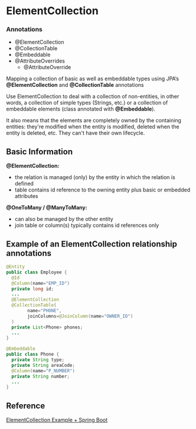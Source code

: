 
# ElementCollection

### Annotations
* @ElementCollection
* @CollectionTable
* @Embeddable
* @AttributeOverrides
	* @AttributeOverride

Mapping a collection of basic as well as embeddable types using JPA’s **@ElementCollection** and **@CollectionTable** annotations

Use ElementCollection to deal with a collection of non-entities, in other words, a collection of simple types (Strings, etc.) or a collection of embeddable elements (class annotated with **@Embeddable**).

It also means that the elements are completely owned by the containing entities: they're modified when the entity is modified, deleted when the entity is deleted, etc. They can't have their own lifecycle.

## Basic Information
**@ElementCollection:**
* the relation is managed (only) by the entity in which the relation is defined
* table contains id reference to the owning entity plus basic or embedded attributes

**@OneToMany / @ManyToMany:**
* can also be managed by the other entity
* join table or column(s) typically contains id references only

## Example of an ElementCollection relationship annotations

```java
@Entity
public class Employee {
  @Id
  @Column(name="EMP_ID")
  private long id;
  ...
  @ElementCollection
  @CollectionTable(
        name="PHONE",
        joinColumns=@JoinColumn(name="OWNER_ID")
  )
  private List<Phone> phones;
  ...
} 
```

```java
@Embeddable
public class Phone {
  private String type;
  private String areaCode;
  @Column(name="P_NUMBER")
  private String number;
  ...
}
```



## Reference 
[ElementCollection Example + Spring Boot](https://www.callicoder.com/hibernate-spring-boot-jpa-element-collection-demo/)
